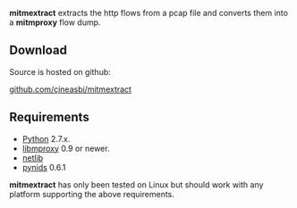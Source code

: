 __mitmextract__ extracts the http flows from a pcap file and 
converts them into a __mitmproxy__ flow dump.

Download
--------

Source is hosted on github: 

[github.com/cjneasbi/mitmextract](http://github.com/cjneasbi/mitmextract)


Requirements
------------

* [Python](http://www.python.org) 2.7.x.
* [libmproxy](http://github.com/cortesi/mitmproxy) 0.9 or newer.
* [netlib](http://github.com/cortesi/netlib)
* [pynids](http://jon.oberheide.org/pynids/) 0.6.1

__mitmextract__ has only been tested on Linux but should work with
any platform supporting the above requirements.

